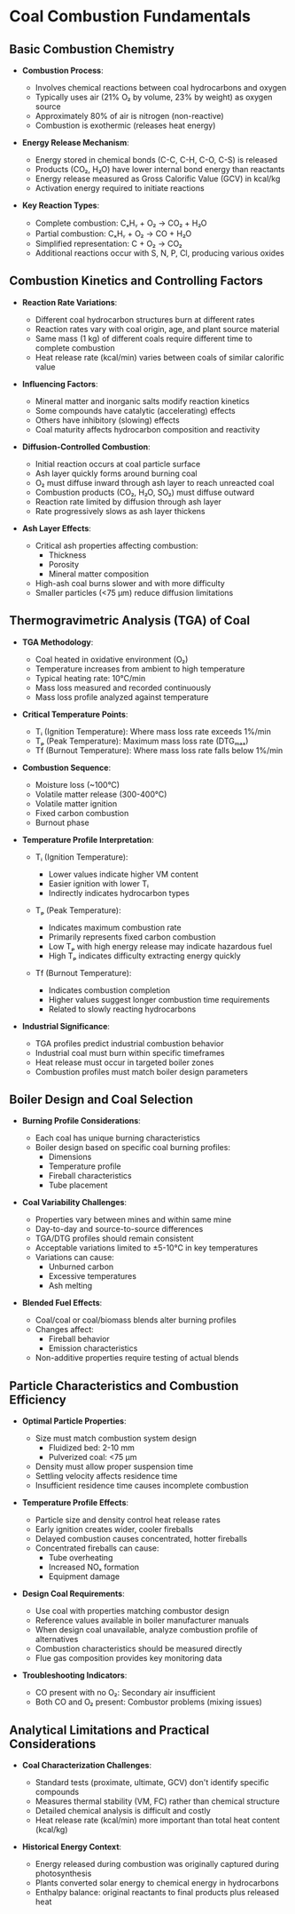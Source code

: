 # Coal Combustion Fundamentals

## Basic Combustion Chemistry

- **Combustion Process**:
  - Involves chemical reactions between coal hydrocarbons and oxygen
  - Typically uses air (21% O₂ by volume, 23% by weight) as oxygen source
  - Approximately 80% of air is nitrogen (non-reactive)
  - Combustion is exothermic (releases heat energy)

- **Energy Release Mechanism**:
  - Energy stored in chemical bonds (C-C, C-H, C-O, C-S) is released
  - Products (CO₂, H₂O) have lower internal bond energy than reactants
  - Energy release measured as Gross Calorific Value (GCV) in kcal/kg
  - Activation energy required to initiate reactions

- **Key Reaction Types**:
  - Complete combustion: CₓHᵧ + O₂ → CO₂ + H₂O
  - Partial combustion: CₓHᵧ + O₂ → CO + H₂O
  - Simplified representation: C + O₂ → CO₂
  - Additional reactions occur with S, N, P, Cl, producing various oxides

## Combustion Kinetics and Controlling Factors

- **Reaction Rate Variations**:
  - Different coal hydrocarbon structures burn at different rates
  - Reaction rates vary with coal origin, age, and plant source material
  - Same mass (1 kg) of different coals require different time to complete combustion
  - Heat release rate (kcal/min) varies between coals of similar calorific value

- **Influencing Factors**:
  - Mineral matter and inorganic salts modify reaction kinetics
  - Some compounds have catalytic (accelerating) effects
  - Others have inhibitory (slowing) effects
  - Coal maturity affects hydrocarbon composition and reactivity

- **Diffusion-Controlled Combustion**:
  - Initial reaction occurs at coal particle surface
  - Ash layer quickly forms around burning coal
  - O₂ must diffuse inward through ash layer to reach unreacted coal
  - Combustion products (CO₂, H₂O, SO₂) must diffuse outward
  - Reaction rate limited by diffusion through ash layer
  - Rate progressively slows as ash layer thickens

- **Ash Layer Effects**:
  - Critical ash properties affecting combustion:
    - Thickness
    - Porosity
    - Mineral matter composition
  - High-ash coal burns slower and with more difficulty
  - Smaller particles (<75 μm) reduce diffusion limitations

## Thermogravimetric Analysis (TGA) of Coal

- **TGA Methodology**:
  - Coal heated in oxidative environment (O₂)
  - Temperature increases from ambient to high temperature
  - Typical heating rate: 10°C/min
  - Mass loss measured and recorded continuously
  - Mass loss profile analyzed against temperature

- **Critical Temperature Points**:
  - Tᵢ (Ignition Temperature): Where mass loss rate exceeds 1%/min
  - Tₚ (Peak Temperature): Maximum mass loss rate (DTGₘₐₓ)
  - Tf (Burnout Temperature): Where mass loss rate falls below 1%/min

- **Combustion Sequence**:
  - Moisture loss (~100°C)
  - Volatile matter release (300-400°C)
  - Volatile matter ignition
  - Fixed carbon combustion
  - Burnout phase

- **Temperature Profile Interpretation**:
  - Tᵢ (Ignition Temperature):
    - Lower values indicate higher VM content
    - Easier ignition with lower Tᵢ
    - Indirectly indicates hydrocarbon types
  
  - Tₚ (Peak Temperature):
    - Indicates maximum combustion rate
    - Primarily represents fixed carbon combustion
    - Low Tₚ with high energy release may indicate hazardous fuel
    - High Tₚ indicates difficulty extracting energy quickly
  
  - Tf (Burnout Temperature):
    - Indicates combustion completion
    - Higher values suggest longer combustion time requirements
    - Related to slowly reacting hydrocarbons

- **Industrial Significance**:
  - TGA profiles predict industrial combustion behavior
  - Industrial coal must burn within specific timeframes
  - Heat release must occur in targeted boiler zones
  - Combustion profiles must match boiler design parameters

## Boiler Design and Coal Selection

- **Burning Profile Considerations**:
  - Each coal has unique burning characteristics
  - Boiler design based on specific coal burning profiles:
    - Dimensions
    - Temperature profile
    - Fireball characteristics
    - Tube placement

- **Coal Variability Challenges**:
  - Properties vary between mines and within same mine
  - Day-to-day and source-to-source differences
  - TGA/DTG profiles should remain consistent
  - Acceptable variations limited to ±5-10°C in key temperatures
  - Variations can cause:
    - Unburned carbon
    - Excessive temperatures
    - Ash melting

- **Blended Fuel Effects**:
  - Coal/coal or coal/biomass blends alter burning profiles
  - Changes affect:
    - Fireball behavior
    - Emission characteristics
  - Non-additive properties require testing of actual blends

## Particle Characteristics and Combustion Efficiency

- **Optimal Particle Properties**:
  - Size must match combustion system design
    - Fluidized bed: 2-10 mm
    - Pulverized coal: <75 μm
  - Density must allow proper suspension time
  - Settling velocity affects residence time
  - Insufficient residence time causes incomplete combustion

- **Temperature Profile Effects**:
  - Particle size and density control heat release rates
  - Early ignition creates wider, cooler fireballs
  - Delayed combustion causes concentrated, hotter fireballs
  - Concentrated fireballs can cause:
    - Tube overheating
    - Increased NOₓ formation
    - Equipment damage

- **Design Coal Requirements**:
  - Use coal with properties matching combustor design
  - Reference values available in boiler manufacturer manuals
  - When design coal unavailable, analyze combustion profile of alternatives
  - Combustion characteristics should be measured directly
  - Flue gas composition provides key monitoring data

- **Troubleshooting Indicators**:
  - CO present with no O₂: Secondary air insufficient
  - Both CO and O₂ present: Combustor problems (mixing issues)

## Analytical Limitations and Practical Considerations

- **Coal Characterization Challenges**:
  - Standard tests (proximate, ultimate, GCV) don't identify specific compounds
  - Measures thermal stability (VM, FC) rather than chemical structure
  - Detailed chemical analysis is difficult and costly
  - Heat release rate (kcal/min) more important than total heat content (kcal/kg)

- **Historical Energy Context**:
  - Energy released during combustion was originally captured during photosynthesis
  - Plants converted solar energy to chemical energy in hydrocarbons
  - Enthalpy balance: original reactants to final products plus released heat
